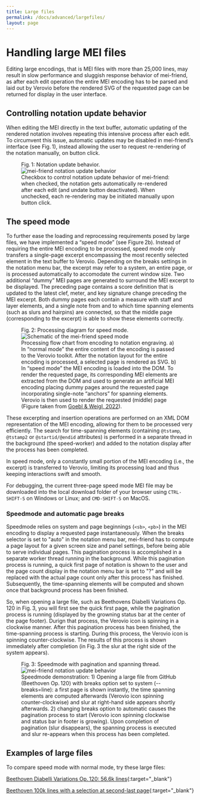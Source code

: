 ```yaml
---
title: Large files
permalink: /docs/advanced/largefiles/
layout: page
---
```

# Handling large MEI files

Editing large encodings, that is MEI files with more than 25,000 lines, may result in slow performance and sluggish response behavior of mei-friend, as after each edit operation the entire MEI encoding has to be parsed and laid out by Verovio before the rendered SVG of the requested page can be returned for display in the user interface. 

## Controlling notation update behavior

When editing the MEI directly in the text buffer, automatic updating of the rendered notation involves repeating this intensive process after each edit. To circumvent this issue, automatic updates may be disabled in mei-friend’s interface (see Fig.&thinsp;1), instead allowing the user to request re-rendering of the notation manually, on button click.

<figure class="figure twothirdswidth">
    <div class="figure-title">Fig.&thinsp;1: Notation update behavior.</div>
    <img class="figure-img" src="{{ site.baseurl }}/assets/img/speedmode/notation-menu-bar-update.png" 
        alt="mei-friend notation update behavior" max-width="50%" />
    <figcaption class="figure-caption">Checkbox to control notation update behavior of mei-friend: when checked, the notation gets automatically re-rendered after each edit (and undate button deactivated). When unchecked, each re-rendering may be initiated manually upon button click.</figcaption>
</figure>

## The speed mode

To further ease the loading and reprocessing requirements posed by large files, we have implemented a “speed mode” (see Figure&thinsp;2b). Instead of requiring the entire MEI encoding to be processed, speed mode only transfers a single-page excerpt encompassing the most recently selected element in the text buffer to Verovio. Depending on the breaks settings in the notation menu bar, the excerpt may refer to a system, an entire page, or is processed automatically to accomodate the current window size.
Two additional “dummy” MEI pages are generated to surround the MEI excerpt to be displayed. The preceding page contains a score definition that is updated to the latest clef, meter, and key signature change preceding the MEI excerpt. Both dummy pages each contain a measure with staff and layer elements, and a single note from and to which time spanning elements (such as slurs and hairpins) are connected, so that the middle page (corresponding to the excerpt) is able to show these elements correctly. 

<figure class="figure">
    <div class="figure-title">Fig.&thinsp;2: Processing diagram for speed mode.</div>
    <img class="figure-img" src="{{ site.baseurl }}/assets/img/speedmode/mei-friend-speedMode.svg" 
        alt="Schematic of the mei-friend speed mode" />
    <figcaption class="figure-caption">Processing flow chart from encoding to notation engraving. a) In “normal mode” the entire content of the encoding is passed to the Verovio toolkit. After the notation layout for the entire encoding is processed, a selected page is rendered as SVG. b) In “speed mode” the MEI encoding is loaded into the DOM. To render the requested page, its corresponding MEI elements are extracted from the DOM and used to generate an artificial MEI encoding placing dummy pages around the requested page incorporating single-note “anchors” for spanning elements. Verovio is then used to render the requested (middle) page (Figure taken from <a href="{{ site.baseurl }}/about#GoeblWeigl-MEC2021" title="Goebl &amp; Weigl, MEC 2021: Alleviating the Last Mile of Encoding...">Goebl &amp; Weigl, 2022</a>).</figcaption>
</figure>

These excerpting and insertion operations are performed on an XML DOM representation of the MEI encoding, allowing for them to be processed very efficiently. 
The search for time-spanning elements (containing `@tstamp`, `@tstamp2` or `@startid/@endid` attributes) is performed in a separate thread in the background (the speed-worker) and added to the notation display after the process has been completed. 

In speed mode, only a constantly small portion of the MEI encoding (i.e., the excerpt) is transferred to Verovio, limiting its processing load and thus keeping interactions swift and smooth.

For debugging, the current three-page speed mode MEI file may be downloaded into the local download folder of your browser using `CTRL-SHIFT-S` on Windows or Linux; and `CMD-SHIFT-S` on MacOS.

### Speedmode and automatic page breaks

Speedmode relies on system and page beginnings (`<sb>`, `<pb>`) in the MEI encoding to display a requested page instantaneously. When the breaks selector is set to "auto" in the notation menu bar, mei-friend has to compute a page layout for a given screen size and panel settings, before being able to serve individual pages. This pagination process is accomplished in a separate worker thread running in the background. While this pagination process is running, a quick first page of notation is shown to the user and the page count display in the notation menu bar is set to "?" and will be replaced with the actual page count only after this process has finished. Subsequently, the time-spanning elements will be computed and shown once that background process has been finished. 

So, when opening a large file, such as Beethovens Diabelli Variations Op.&thinsp;120 in Fig.&thinsp;3, you will first see the quick first page, while the pagination process is running (displayed by the growning status bar at the center of the page footer). Durign that process, the Verovio icon is spinning in a clockwise manner. After this pagination process has been finished, the time-spanning process is starting. During this process, the Verovio icon is spinning counter-clockwise. The results of this process is shown immediately after completion (in Fig.&thinsp;3 the slur at the right side of the system appears).  

<figure class="figure">
    <div class="figure-title">Fig.&thinsp;3: Speedmode with pagination and spanning thread.</div>
    <img class="figure-img" src="{{ site.baseurl }}/assets/img/speedmode/mei-friend-speedmode-auto.gif" 
        alt="mei-friend notation update behavior" max-width="50%" />
    <figcaption class="figure-caption">Speedmode demonstration: 1) Opening a large file from GitHub (Beethoven Op.&thinsp;120) with breaks option set to system (<span class="code">--breaks=line</span>): a first page is shown instantly, the time spanning elements are computed afterwards (Verovio icon spinning counter-clockwise) and slur at right-hand side appears shortly afterwards. 2) changing breaks option to automatic causes the pagination process to start (Verovio icon spinning clockwise and status bar in footer is growing). Upon completion of pagination (slur disappears), the spanning process is executed and slur re-appears when this process has been completed.</figcaption>
</figure>

## Examples of large files

To compare speed mode with normal mode, try these large files:

[Beethoven Diabelli Variations Op.&thinsp;120: 56.6k lines](https://mei-friend.mdw.ac.at/?file=https://raw.githubusercontent.com/trompamusic-encodings/Beethoven_Op120_BreitkopfHaertel/master/Beethoven_Op120-Breitkopf.mei&speed=true){:target="_blank"}

[Beethoven 100k lines with a selection at second-last page](https://mei-friend.mdw.ac.at/?file=https://raw.githubusercontent.com/trompamusic/mei-friend/master/eval/Beethoven-100k-lines.mei&speed=true&select=beam-0000000394677671){:target="_blank"}
